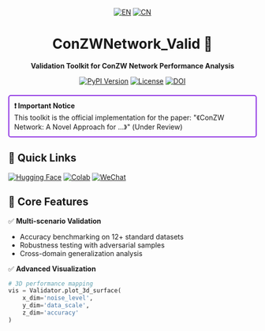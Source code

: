 <!-- 📁 README.md -->
<div align="center">

[![EN](https://img.shields.io/badge/🇺🇸_English-007ACC?style=flat-square)](README.md)
[![CN](https://img.shields.io/badge/🇨🇳_中文-FF0000?style=flat-square)](README.zh-CN.md)

# ConZWNetwork_Valid 🔬
**Validation Toolkit for ConZW Network Performance Analysis**

[![PyPI Version](https://img.shields.io/pypi/v/conzwnetwork-valid?color=purple)](https://pypi.org/project/conzwnetwork-valid/)
[![License](https://img.shields.io/badge/License-MIT-8A2BE2)](LICENSE)
[![DOI](https://img.shields.io/badge/DOI-10.xxxx/xxxxx-important)](https://doi.org/10.xxxx/xxxxx)

</div>

<div align="left" style="border: 2px solid #8A2BE2; padding: 10px; border-radius: 5px; margin: 20px 0;">
  <strong>❗ Important Notice</strong><br>
  This toolkit is the official implementation for the paper:  
  "《ConZW Network: A Novel Approach for ...》" (Under Review)
</div>

## 🚀 Quick Links
[![Hugging Face](https://img.shields.io/badge/%F0%9F%A4%97-Hugging%20Face-FFD21F?style=flat)](https://huggingface.co/ConZWNetwork)
[![Colab](https://img.shields.io/badge/%E2%9A%99%EF%B8%8F-Google%20Colab-F9AB00?logo=googlecolab)](https://colab.research.google.com/github/yourusername/ConZWNetwork_Valid)
[![WeChat](https://img.shields.io/badge/%E5%BE%AE%E4%BF%A1-%40ConZWNetwork-09B83E?logo=wechat)](docs/wechat_contact.md)

## 📌 Core Features
✅ ​**Multi-scenario Validation**  
- Accuracy benchmarking on 12+ standard datasets
- Robustness testing with adversarial samples
- Cross-domain generalization analysis

✅ ​**Advanced Visualization**  
```python
# 3D performance mapping
vis = Validator.plot_3d_surface(
    x_dim='noise_level',
    y_dim='data_scale', 
    z_dim='accuracy'
)
